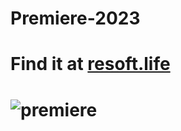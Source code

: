 # Premiere-2023

# Find it at <a href="https://resoft.life/"> resoft.life </a>

# ![premiere](https://github.com/resoftlife/Premiere-2023/assets/145857409/5af79df8-8dfa-431d-ba09-27a81c7d442a)
